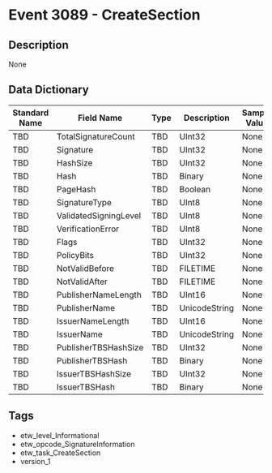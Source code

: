 # Event 3089 - CreateSection

## Description
None

## Data Dictionary
|Standard Name|Field Name|Type|Description|Sample Value|
|---|---|---|---|---|
|TBD|TotalSignatureCount|TBD|UInt32|None|None|
|TBD|Signature|TBD|UInt32|None|None|
|TBD|HashSize|TBD|UInt32|None|None|
|TBD|Hash|TBD|Binary|None|None|
|TBD|PageHash|TBD|Boolean|None|None|
|TBD|SignatureType|TBD|UInt8|None|None|
|TBD|ValidatedSigningLevel|TBD|UInt8|None|None|
|TBD|VerificationError|TBD|UInt8|None|None|
|TBD|Flags|TBD|UInt32|None|None|
|TBD|PolicyBits|TBD|UInt32|None|None|
|TBD|NotValidBefore|TBD|FILETIME|None|None|
|TBD|NotValidAfter|TBD|FILETIME|None|None|
|TBD|PublisherNameLength|TBD|UInt16|None|None|
|TBD|PublisherName|TBD|UnicodeString|None|None|
|TBD|IssuerNameLength|TBD|UInt16|None|None|
|TBD|IssuerName|TBD|UnicodeString|None|None|
|TBD|PublisherTBSHashSize|TBD|UInt32|None|None|
|TBD|PublisherTBSHash|TBD|Binary|None|None|
|TBD|IssuerTBSHashSize|TBD|UInt32|None|None|
|TBD|IssuerTBSHash|TBD|Binary|None|None|

## Tags
* etw_level_Informational
* etw_opcode_SignatureInformation
* etw_task_CreateSection
* version_1